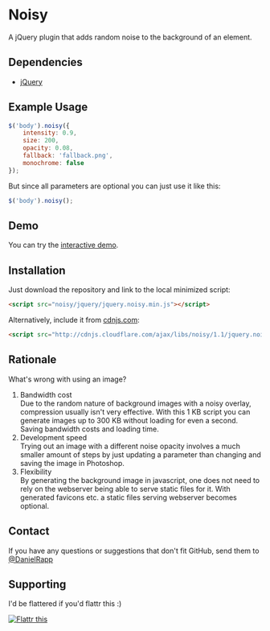 # Noisy

A jQuery plugin that adds random noise to the background of an element.

## Dependencies

-   [jQuery](https://github.com/jquery/jquery)

## Example Usage

````javascript
$('body').noisy({
    intensity: 0.9, 
    size: 200, 
    opacity: 0.08,
    fallback: 'fallback.png',
    monochrome: false
});
````

But since all parameters are optional you can just use it like this:

````javascript
$('body').noisy();
````

## Demo

You can try the [interactive demo](http://rappdaniel.com/other/noisy-sample/).

## Installation

Just download the repository and link to the local minimized script:

````html
<script src="noisy/jquery/jquery.noisy.min.js"></script>
````

Alternatively, include it from [cdnjs.com](http://cdnjs.com):

````html
<script src="http://cdnjs.cloudflare.com/ajax/libs/noisy/1.1/jquery.noisy.min.js"></script>
````

## Rationale

What's wrong with using an image?

1.  Bandwidth cost  
    Due to the random nature of background images with a noisy overlay,
    compression usually isn't very effective. With this 1 KB script you can
    generate images up to 300 KB without loading for even a second. Saving
    bandwidth costs and loading time.
2.  Development speed  
    Trying out an image with a different noise opacity involves a much smaller
    amount of steps by just updating a parameter than changing and saving the
    image in Photoshop.
3.  Flexibility  
    By generating the background image in javascript, one does not need to rely
    on the webserver being able to serve static files for it. With generated
    favicons etc. a static files serving webserver becomes optional.

## Contact

If you have any questions or suggestions that don't fit GitHub, send them to [@DanielRapp](http://twitter.com/DanielRapp)

## Supporting

I'd be flattered if you'd flattr this :)

[![Flattr this](http://api.flattr.com/button/flattr-badge-large.png)](http://flattr.com/thing/143004/jQuery-noise-generator)

